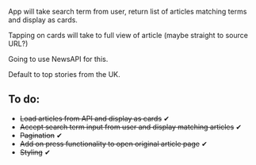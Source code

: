 App will take search term from user, return list of articles matching terms and display as cards.

Tapping on cards will take to full view of article (maybe straight to source URL?)

Going to use NewsAPI for this.

Default to top stories from the UK.

## To do:

- ~~Load articles from API and display as cards~~ ✔
- ~~Accept search term input from user and display matching articles~~ ✔
- ~~Pagination~~ ✔
- ~~Add on press functionality to open original article page~~ ✔
- ~~Styling~~ ✔
